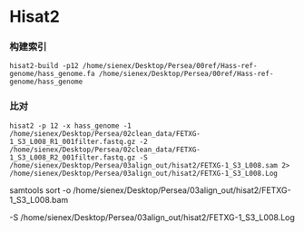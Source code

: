 # Hisat2

### 构建索引
```
hisat2-build -p12 /home/sienex/Desktop/Persea/00ref/Hass-ref-genome/hass_genome.fa /home/sienex/Desktop/Persea/00ref/Hass-ref-genome/hass_genome
```

### 比对
```
hisat2 -p 12 -x hass_genome -1 /home/sienex/Desktop/Persea/02clean_data/FETXG-1_S3_L008_R1_001filter.fastq.gz -2 /home/sienex/Desktop/Persea/02clean_data/FETXG-1_S3_L008_R2_001filter.fastq.gz -S /home/sienex/Desktop/Persea/03align_out/hisat2/FETXG-1_S3_L008.sam 2> /home/sienex/Desktop/Persea/03align_out/hisat2/FETXG-1_S3_L008.Log
```

samtools sort -o /home/sienex/Desktop/Persea/03align_out/hisat2/FETXG-1_S3_L008.bam 

-S /home/sienex/Desktop/Persea/03align_out/hisat2/FETXG-1_S3_L008.Log
